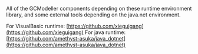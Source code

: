 All of the GCModeller components depending on these runtime environment library, and some external tools depending on the java.net environment.

For VisualBasic runtime: [https://github.com/xieguigang](https://github.com/xieguigang)
For java runtime: [https://github.com/amethyst-asuka/java_dotnet](https://github.com/amethyst-asuka/java_dotnet)